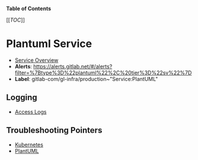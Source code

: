 <!-- MARKER: do not edit this section directly. Edit services/service-catalog.yml then run scripts/generate-docs -->

**Table of Contents**

[[_TOC_]]

# Plantuml Service

* [Service Overview](https://dashboards.gitlab.net/d/plantuml-main/plantuml-overview)
* **Alerts**: <https://alerts.gitlab.net/#/alerts?filter=%7Btype%3D%22plantuml%22%2C%20tier%3D%22sv%22%7D>
* **Label**: gitlab-com/gl-infra/production~"Service:PlantUML"

## Logging

* [Access Logs](https://console.cloud.google.com/logs/query;query=resource.labels.target_proxy_name%3D%22k8s-tps-plantuml-plantuml--58df01f69d082883%22%0Aresource.type%3D%22http_load_balancer%22;timeRange=PT30M?project=gitlab-production)

## Troubleshooting Pointers

* [Kubernetes](../kube/kubernetes.md)
* [PlantUML](readiness.md)
<!-- END_MARKER -->

<!-- ## Summary -->

<!-- ## Architecture -->

<!-- ## Performance -->

<!-- ## Scalability -->

<!-- ## Availability -->

<!-- ## Durability -->

<!-- ## Security/Compliance -->

<!-- ## Monitoring/Alerting -->

<!-- ## Links to further Documentation -->

